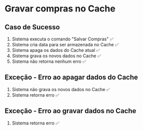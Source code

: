 # Gravar compras no Cache

## Caso de Sucesso
1. Sistema executa o comando "Salvar Compras" ✅
2. Sistema cria data para ser armazenada no Cache ✅
3. Sistema apaga os dados do Cache atual ✅
4. Sistema grava os novos dados no Cache ✅
5. Sistema não retorna nenhum erro ✅

## Exceção - Erro ao apagar dados do Cache
1. Sistema não grava os novos dados no Cache ✅
2. Sistema retorna erro ✅

## Exceção - Erro ao gravar dados no Cache

1. Sistema retorna erro ✅